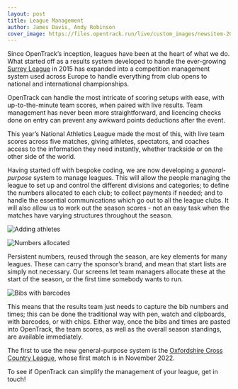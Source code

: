 ```yaml
---
layout: post
title: League Management
author: James Davis, Andy Robinson
cover_image: https://files.opentrack.run/live/custom_images/newsitem-20221019/image1.png
---
```


Since OpenTrack’s inception, leagues have been at the heart of what we do.  What started off as a results system developed to handle the ever-growing [Surrey League](https://surreyleague.org/) in 2015 has expanded into a competition management system used across Europe to handle everything from club opens to national and international championships.

OpenTrack can handle the most intricate of scoring setups with ease, with up-to-the-minute team scores, when paired with live results.  Team management has never been more straightforward, and licencing checks done on entry can prevent any awkward points deductions after the event.  

This year’s National Athletics League made the most of this, with live team scores across five matches, giving athletes, spectators, and coaches access to the information they need instantly, whether trackside or on the other side of the world.

Having started off with bespoke coding, we are now developing a *general-purpose* system to manage leagues.  This will allow the people managing the league to set up and control the different divisions and categories; to define the numbers allocated to each club; to collect payments if needed; and to handle the essential communications which go out to all the league clubs.  It will also allow us to work out the season scores - not an easy task when the matches have varying structures throughout the season.

![Adding athletes](http://files.opentrack.run/live/custom_images/newsitem-20221019/image2.png)

![Numbers allocated](http://files.opentrack.run/live/custom_images/newsitem-20221019/image4.png)

Persistent numbers, reused through the season, are key elements for many leagues.  These can carry the sponsor’s brand, and mean that start lists are simply not necessary. Our screens let team managers allocate these at the start of the season, or the first time somebody wants to run.

![Bibs with barcodes](http://files.opentrack.run/live/custom_images/newsitem-20221019/image3.png)



This means that the results team just needs to capture the bib numbers and times; this can be done the traditional way with pen, watch and clipboards, with barcodes, or with chips.  Either way, once the bibs and times are pasted into OpenTrack, the team scores, as well as the overall season standings, are available immediately.    

The first to use the new general-purpose system is the [Oxfordshire Cross Country League](https://data.opentrack.run/leagues/1/), whose first match is in November 2022.    

To see if OpenTrack can simplify the management of your league, get in touch!
